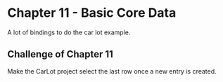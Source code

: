 # Chapter 11 - Basic Core Data

A lot of bindings to do the car lot example.

## Challenge of Chapter 11

Make the CarLot project select the last row once a new entry is created.
